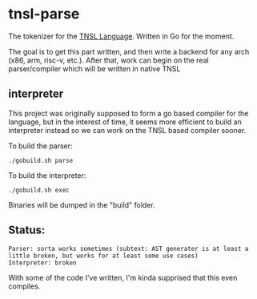 # tnsl-parse

The tokenizer for the [TNSL Language](https://github.com/CircleShift/tnsl-lang).  Written in Go for the moment.

The goal is to get this part written, and then write a backend for any arch (x86, arm, risc-v, etc.).
After that, work can begin on the real parser/compiler which will be written in native TNSL

## interpreter

This project was originally supposed to form a go based compiler for the language, but in the interest of time, it seems more efficient to build an interpreter instead so we can work on the TNSL based compiler sooner.

To build the parser:

    ./gobuild.sh parse

To build the interpreter:

    ./gobuild.sh exec

Binaries will be dumped in the "build" folder.

## Status:

    Parser: sorta works sometimes (subtext: AST generater is at least a little broken, but works for at least some use cases)
    Interpreter: broken

With some of the code I've written, I'm kinda supprised that this even compiles.